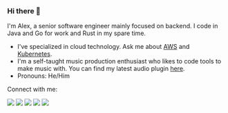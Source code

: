 ### Hi there 👋

I'm Alex, a senior software engineer mainly focused on backend. I code in Java and Go for work and Rust in my spare time.  

- I've specialized in cloud technology. Ask me about [AWS](https://www.credly.com/badges/e089009d-ed19-4048-a3e3-eda4c816d7ea/public_url) and [Kubernetes](https://www.credly.com/badges/42309c07-f199-41a8-870c-db135b38bb24/public_url).
- I'm a self-taught music production enthusiast who likes to code tools to make music with. You can find my latest audio plugin [here](https://pumpstation-plugin.com/).  
- Pronouns: He/Him

Connect with me:
<p>
<a href="https://www.alexliesenfeld.com"><img src="https://img.shields.io/badge/-Website-333333?style=flat&logo=Google-Chrome&logoColor=white"/></a>
<a href="https://linkedin.com/in/alexander-liesenfeld"><img src="https://img.shields.io/badge/-LinkedIn-0077B5?style=flat&logo=Linkedin&logoColor=white"/></a>
<a href="mailto:alexander.liesenfeld@outlook.com"><img src="https://img.shields.io/badge/-Email-D14836?style=flat&logo=mail.ru&logoColor=white"/></a>
<a href="https://dev.to/alexliesenfeld"><img src="https://img.shields.io/badge/-Blog-000000?style=flat&logo=dev.to&logoColor=white"/></a>
<a href="https://soundcloud.com/alexliesenfeld"><img src="https://img.shields.io/badge/-SoundCloud-FE5000?style=flat&logo=SoundCloud&logoColor=white"/></a>
</p>

